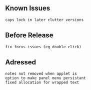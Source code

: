 Known Issues
------------
    caps lock in later clutter versions

Before Release
--------------
    fix focus issues (eg double click)

Adressed
--------
    notes not removed when applet is
    option to make panel menu persistant
    fixed allocation for wrapped text